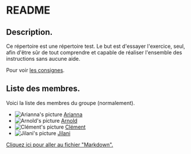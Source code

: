 # README
## Description.
Ce répertoire est une répertoire test. Le but est d'essayer l'exercice, seul, afin d'être sûr de tout comprendre et capable de réaliser l'ensemble des instructions sans aucune aide.

Pour voir [les consignes](https://github.com/becodeorg/Swartz-6/tree/main/1.The-Field/3.Markdown).

## Liste des membres.
Voici la liste des membres du groupe (normalement).
- ![Arianna's picture](https://avatars.githubusercontent.com/u/104201824?v=4)
[Arianna](https://github.com/AriannaTelesca)
- ![Arnold's picture](https://avatars.githubusercontent.com/u/104274249?v=4)
[Arnold](https://github.com/arnoldhaub)
- ![Clément's picture](https://avatars.githubusercontent.com/u/104201012?v=4)
[Clément](https://github.com/Clement-Leger)
- ![Jilani's picture](https://avatars.githubusercontent.com/u/104262443?v=4)
[Jilani](https://github.com/JilaniN)

[Cliquez ici pour aller au fichier "Markdown".](markdown.md)

